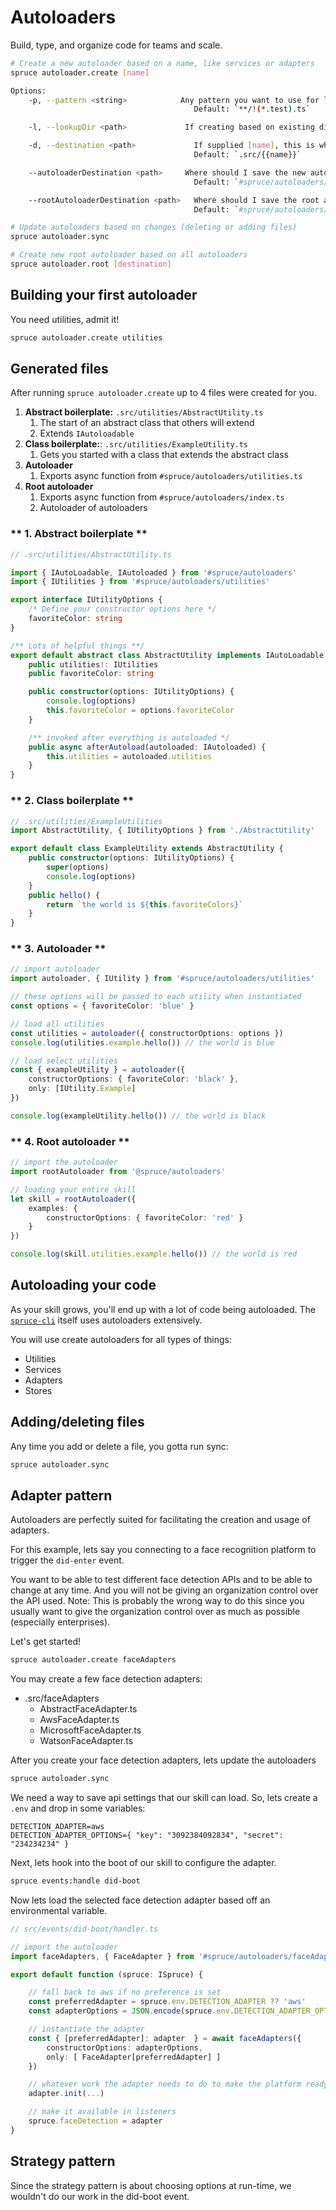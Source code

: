 # Autoloaders
Build, type, and organize code for teams and scale.
```bash
# Create a new autoloader based on a name, like services or adapters
spruce autoloader.create [name]

Options: 
	-p, --pattern <string>		 	  Any pattern you want to use for loading files
							             Default: `**/!(*.test).ts`

	-l, --lookupDir <path>	           If creating based on existing dir, this is that dir

	-d, --destination <path>		     If supplied [name], this is where I will create the scaffolding files
									     Default: `.src/{{name}}`

	--autoloaderDestination <path>	   Where should I save the new autoloader?
										 Default: `#spruce/autoloaders/`

	--rootAutoloaderDestination <path>   Where should I save the root autoloader?
										 Default: `#spruce/autoloaders/`

# Update autoloaders based on changes (deleting or adding files)
spruce autoloader.sync

# Create new root autoloader based on all autoloaders
spruce autoloader.root [destination]

```

## Building your first autoloader
You need utilities, admit it!

```bash
spruce autoloader.create utilities
```

<!-- panels:start -->
<!--div:title-panel-->
## Generated files
<!-- div:left-panel -->
After running `spruce autoloader.create` up to 4 files were created for you.

1. **Abstract boilerplate:** `.src/utilities/AbstractUtility.ts`
   1. The start of an abstract class that others will extend
   2. Extends `IAutoloadable`
2. **Class boilerplate:**: `.src/utilities/ExampleUtility.ts` 
   1. Gets you started with a class that extends the abstract class
3. **Autoloader**
   1. Exports async function from `#spruce/autoloaders/utilities.ts`
4. **Root autoloader**
   1. Exports async function from `#spruce/autoloaders/index.ts`
   2. Autoloader of autoloaders
<!-- div:right-panel -->
<!-- tabs:start -->
### ** 1. Abstract boilerplate **
```ts
// .src/utilities/AbstractUtility.ts

import { IAutoLoadable, IAutoloaded } from '#spruce/autoloaders'
import { IUtilities } from '#spruce/autoloaders/utilities'

export interface IUtilityOptions {
	/* Define your constructor options here */
	favoriteColor: string
}

/** Lots of helpful things **/
export default abstract class AbstractUtility implements IAutoLoadable {
	public utilities!: IUtilities
	public favoriteColor: string

	public constructor(options: IUtilityOptions) {
		console.log(options)
		this.favoriteColor = options.favoriteColor
	}

	/** invoked after everything is autoloaded */
	public async afterAutoload(autoloaded: IAutoloaded) {
		this.utilities = autoloaded.utilities
	}
}

```
### ** 2. Class boilerplate **
```ts
// .src/utilities/ExampleUtilities
import AbstractUtility, { IUtilityOptions } from './AbstractUtility'

export default class ExampleUtility extends AbstractUtility {
	public constructor(options: IUtilityOptions) {
		super(options)
		console.log(options)
	}
	public hello() {
		return `the world is ${this.favoriteColors}`
	}
}

```
### ** 3. Autoloader **
```ts
// import autoloader
import autoloader, { IUtility } from '#spruce/autoloaders/utilities'

// these options will be passed to each utility when instantiated
const options = { favoriteColor: 'blue' }

// load all utilities
const utilities = autoloader({ constructorOptions: options })
console.log(utilities.example.hello()) // the world is blue

// load select utilities
const { exampleUtility } = autoloader({ 
	constructorOptions: { favoriteColor: 'black' },
	only: [IUtility.Example] 
})

console.log(exampleUtility.hello()) // the world is black

```
### ** 4. Root autoloader **
```ts
// import the autoloader
import rootAutoloader from '@spruce/autoloaders'

// loading your entire skill
let skill = rootAutoloader({ 
	examples: {
		constructorOptions: { favoriteColor: 'red' }
	}
})

console.log(skill.utilities.example.hello()) // the world is red

```
<!-- tabs:end -->
<!-- panels:end -->

## Autoloading your code

As your skill grows, you'll end up with a lot of code being autoloaded. The [`spruce-cli`](https://github.com/sprucelabsai/spruce-cli-workspace/tree/dev/packages/spruce-cli/src) itself uses autoloaders extensively. 

You will use create autoloaders for all types of things:

* Utilities
* Services
* Adapters
* Stores

## Adding/deleting files
Any time you add or delete a file, you gotta run sync:
```bash
spruce autoloader.sync
```

## Adapter pattern
Autoloaders are perfectly suited for facilitating the creation and usage of adapters.

For this example, lets say you connecting to a face recognition platform to trigger the `did-enter` event.

You want to be able to test different face detection APIs and to be able to change at any time. And you will not be giving an organization control over the API used. Note: This is probably the wrong way to do this since you usually want to give the organization control over as much as possible (especially enterprises).

Let's get started!

```bash
spruce autoloader.create faceAdapters
````

You may create a few face detection adapters:

* .src/faceAdapters
	* AbstractFaceAdapter.ts
	* AwsFaceAdapter.ts
	* MicrosoftFaceAdapter.ts
	* WatsonFaceAdapter.ts

After you create your face detection adapters, lets update the autoloaders
```bash
spruce autoloader.sync
```
We need a way to save api settings that our skill can load. So, lets create a `.env` and drop in some variables:

```env
DETECTION_ADAPTER=aws
DETECTION_ADAPTER_OPTIONS={ "key": "3092384092834", "secret": "234234234" }
```

Next, lets hook into the boot of our skill to configure the adapter.

```bash
spruce events:handle did-boot
```
Now lets load the selected face detection adapter based off an environmental variable.
```ts
// src/events/did-boot/handler.ts

// import the autoloader
import faceAdapters, { FaceAdapter } from '#spruce/autoloaders/faceAdapters'

export default function (spruce: ISpruce) {

	// fall back to aws if no preference is set
	const preferredAdapter = spruce.env.DETECTION_ADAPTER ?? 'aws'
	const adapterOptions = JSON.encode(spruce.env.DETECTION_ADAPTER_OPTIONS ?? {})

	// instantiate the adapter
	const { [preferredAdapter]: adapter  } = await faceAdapters({ 
		constructorOptions: adapterOptions, 
		only: [ FaceAdapter[preferredAdapter] ]
	})

	// whatever work the adapter needs to do to make the platform ready
	adapter.init(...)

	// make it available in listeners
	spruce.faceDetection = adapter
}

```

## Strategy pattern

Since the strategy pattern is about choosing options at run-time, we wouldn't do our work in the did-boot event.



